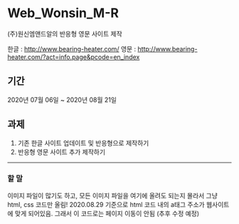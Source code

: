 # Web_Wonsin_M-R
(주)원신엠앤드알의 반응형 영문 사이트 제작

한글 : http://www.bearing-heater.com/
영문 : http://www.bearing-heater.com/?act=info.page&pcode=en_index

## 기간
2020년 07월 06일 ~ 2020년 08월 21일

## 과제
1. 기존 한글 사이트 업데이트 및 반응형으로 제작하기 
2. 반응형 영문 사이트 추가 제작하기


---


### 할 말
이미지 파일이 많기도 하고, 모든 이미지 파일을 여기에 올려도 되는지 몰라서 그냥 html, css 코드만 올림!
2020.08.29 기준으로 html 코드 내의 a태그 주소가 웹사이트에 맞게 되어있음. 그래서 이 코드로는 페이지 이동이 안됨 (추후 수정 예정)
